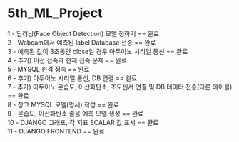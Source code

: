 # 5th_ML_Project

1 - 딥러닝(Face Object Detection) 모델 정하기  == 완료 <br>
2 - Wabcam에서 예측된 label Database 전송  ==  완료<br>
3 - 예측된 값이 3초동안 close일 경우 아두이노 시리얼 통신 == 완료<br>
4 - 추가) 이전 접속과 현재 접속 문제 == 완료<br>
5 - MYSQL 원격 접속 == 완료<br>
6 - 추가) 아두이노 시리얼 통신, DB 연결 == 완료<br>
7 - 추가) 아두이노 온습도, 이산화탄소, 조도센서 연결 및 DB 데이터 전송(다른 테이블) == 완료 <br> 
8 - 장고 MYSQL 모델(명세) 작성 == 완료<br> 
9 - 온습도, 이산화탄소 졸음 예측 모델 생성 == 완료<br>
10 - DJANGO 그래프, 각 지표 SCALAR 값 표시 == 완료<br>
11 - DJANGO FRONTEND == 완료<br>
